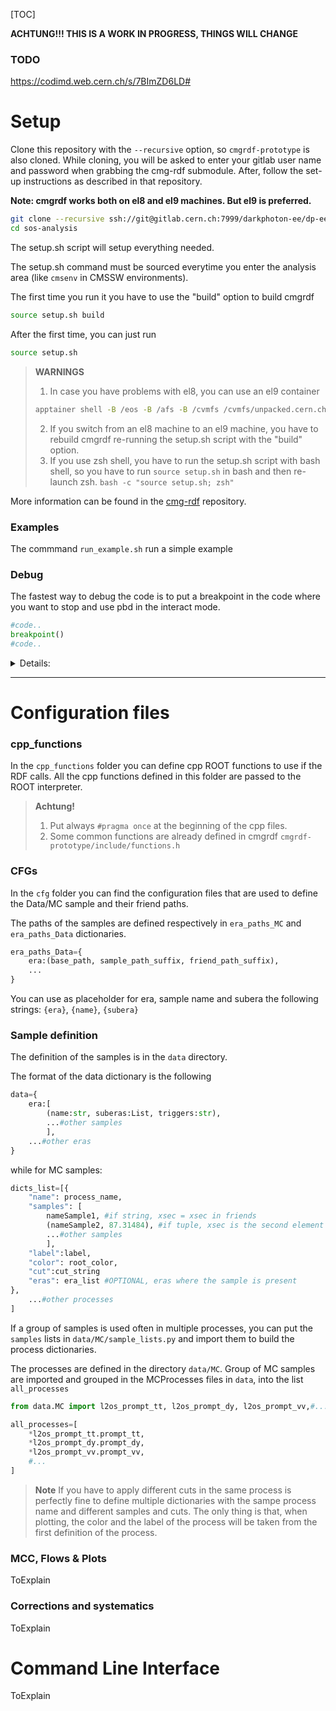 [TOC]

**ACHTUNG!!! THIS IS A WORK IN PROGRESS, THINGS WILL CHANGE**

### TODO

https://codimd.web.cern.ch/s/7BImZD6LD#

# Setup

Clone this repository with the `--recursive` option, so `cmgrdf-prototype` is also cloned. While cloning, you will be asked to enter your gitlab user name and password when grabbing the cmg-rdf submodule. After, follow the set-up instructions as described in that repository.

**Note: cmgrdf works both on el8 and el9 machines. But el9 is preferred.**

```bash
git clone --recursive ssh://git@gitlab.cern.ch:7999/darkphoton-ee/dp-ee-main.git
cd sos-analysis
```
The setup.sh script will setup everything needed.

The setup.sh command must be sourced everytime you enter the analysis area (like ```cmsenv``` in CMSSW environments).

The first time you run it you have to use the "build" option to build cmgrdf

```bash
source setup.sh build
```

After the first time, you can just run

```bash
source setup.sh
```


>**WARNINGS**
>1. In case you have problems with el8, you can use an el9 container
>```bash
>apptainer shell -B /eos -B /afs -B /cvmfs /cvmfs/unpacked.cern.ch/gitlab-registry.cern.ch/sft/docker/alma9:latest
>```
>2. If you switch from an el8 machine to an el9 machine, you have to rebuild cmgrdf re-running the setup.sh script with the "build" option.
>3. If you use zsh shell, you have to run the setup.sh script with bash shell, so you have to run ```source setup.sh``` in bash and then re-launch zsh. ```bash -c "source setup.sh; zsh"```

More information can be found in the [cmg-rdf](https://gitlab.cern.ch/cms-new-cmgtools/cmgrdf-prototype) repository.


### Examples

The commmand `run_example.sh` run a simple example


### Debug

The fastest way to debug the code is to put a breakpoint in the code where you want to stop and use pbd in the interact mode.

```python
#code..
breakpoint()
#code..
```
<details>
<summary>Details:</summary>

```bash
python -i run_main_script.py
(pbd)> interact
(pbd)> #Do your checks and inspections
```
In the interact mode you can run the code you want as you are in the shell at the point where you put the breakpoint.
To exit the interact mode press CTRL + D.

Outside the interact mode you can use the following commmands to move in the code and between the breakpoints.

**Cheatsheet**

| command | description |
| --- | --- |
`h` | print help
`n` | execute current line of code, go to next line
`s` | execute current line of code; follow execution inside the functions
`c` | continue executing the program until next breakpoint
`l` | print code around the current line
`w` | show a trace of the function call that led to the current line
`p` | print the value of a variable
`q` | leave the debugger
`b [line\|func]` | set a breakpoint at a given line number or function
`cl` | clear a breakpoint
`!` | execute a python command
`<enter>` | repeat last command


</details>

---


# Configuration files

### cpp_functions
In the `cpp_functions` folder you can define cpp ROOT functions to use if the RDF calls.
All the cpp functions defined in this folder are passed to the ROOT interpreter.


> **Achtung!**
> 1. Put always `#pragma once` at the beginning of the cpp files.
> 2. Some common functions are already defined in cmgrdf `cmgrdf-prototype/include/functions.h`

### CFGs
In the `cfg` folder you can find the configuration files that are used to define the Data/MC sample and their friend paths.

The paths of the samples are defined respectively in `era_paths_MC` and `era_paths_Data` dictionaries.

```python
era_paths_Data={
    era:(base_path, sample_path_suffix, friend_path_suffix),
    ...
}
```
You can use as placeholder for era, sample name and subera the following strings: `{era}`, `{name}`, `{subera}`

### Sample definition

The definition of the samples is in the `data` directory.

The format of the data dictionary is the following

```python
data={
    era:[
        (name:str, suberas:List, triggers:str),
        ...#other samples
        ],
    ...#other eras
}
```

while for MC samples:

```python
dicts_list=[{
    "name": process_name,
    "samples": [
        nameSample1, #if string, xsec = xsec in friends
        (nameSample2, 87.31484), #if tuple, xsec is the second element
        ...#other samples
        ],
    "label":label,
    "color": root_color,
    "cut":cut_string
    "eras": era_list #OPTIONAL, eras where the sample is present
},
    ...#other processes
]
```
If a group of samples is used often in multiple processes, you can put the `samples` lists in `data/MC/sample_lists.py` and import them to build the process dictionaries.

The processes are defined in the directory `data/MC`. Group of MC samples are imported and grouped in the MCProcesses files in `data`, into the list `all_processes`

```python
from data.MC import l2os_prompt_tt, l2os_prompt_dy, l2os_prompt_vv,#...

all_processes=[
    *l2os_prompt_tt.prompt_tt,
    *l2os_prompt_dy.prompt_dy,
    *l2os_prompt_vv.prompt_vv,
    #...
]
```
> **Note**
> If you have to apply different cuts in the same process is perfectly fine to define multiple dictionaries with the sampe process name and different samples and cuts.
> The only thing is that, when plotting, the color and the label of the process will be taken from the first definition of the process.


### MCC, Flows & Plots
ToExplain

### Corrections and systematics
ToExplain


# Command Line Interface

ToExplain

